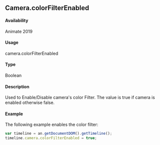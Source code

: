 ## Camera.colorFilterEnabled

#### Availability

Animate 2019

#### Usage

camera.colorFilterEnabled

#### Type

Boolean

#### Description

Used to Enable/Disable camera's color Filter. The value is true if camera is enabled otherwise false.

#### Example

The following example enables the color filter:

```javascript
var timeline = an.getDocumentDOM().getTimeline();
timeline.camera.colorFilterEnabled = true;
```
